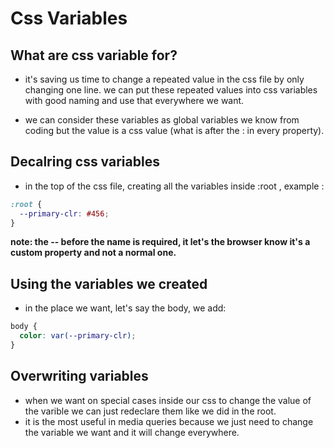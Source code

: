 # Css Variables

## What are css variable for?

- it's saving us time to change a repeated value in the css file by only changing one line. we can put these repeated values into css variables with good naming and use that everywhere we want.

- we can consider these variables as global variables we know from coding but the value is a css value (what is after the : in every property).

## Decalring css variables

- in the top of the css file, creating all the variables inside :root , example :

```css
:root {
  --primary-clr: #456;
}
```

**note: the -- before the name is required, it let's the browser know it's a custom property and not a normal one.**

## Using the variables we created

- in the place we want, let's say the body, we add:

```css
body {
  color: var(--primary-clr);
}
```

## Overwriting variables
* when we want on special cases inside our css to change the value of the varible we can just redeclare them like we did in the root.
* it is the most useful in media queries because we just need to change the variable we want and it will change everywhere.
